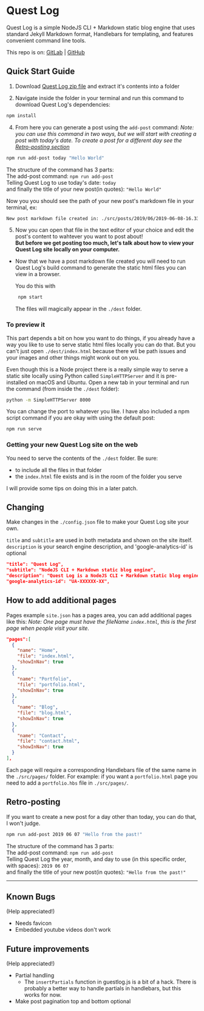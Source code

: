 # Quest Log

Quest Log is a simple NodeJS CLI + Markdown static blog engine that uses standard Jekyll Markdown format, Handlebars for templating, and features convenient command line tools.

This repo is on:
[GitLab](https://gitlab.com/AlexBezuska/quest-log) \| [GitHub](https://github.com/AlexBezuska/quest-log)

## Quick Start Guide

1.  Download [Quest Log zip file](https://github.com/AlexBezuska/quest-log/archive/master.zip) and extract it's contents into a folder

2.  Navigate inside the folder in your terminal and run this command to download Quest Log's dependencies:
```bash
npm install
```
4.  From here you can generate a post using the `add-post` command:
    *Note: you can use this command in two ways, but we will start with creating a post with today's date. To create a post for a different day see the [Retro-posting section](#retro-posting)*

```bash
npm run add-post today "Hello World"
```

The structure of the command has 3 parts:  
The add-post command: `npm run add-post`  
Telling  Quest Log to use today's date: `today`  
and finally the title of your new post(in quotes): `"Hello World"`  

Now you you should see the path of your new post's markdown file in your terminal, ex:

```bash
New post markdown file created in: ./src/posts/2019/06/2019-06-08-16.33.33-hello-world.markdown
```

5.  Now you can open that file in the text editor of your choice and edit the post's content to wahtever you want to post about!  
    **But before we get posting too much, let's talk about how to view your Quest Log site locally on your computer.**

-   Now that we have a post markdown file created you will need to run Quest Log's build command to generate the static html files you can view in a browser.

    You do this with

    ```bash
     npm start
    ```

    The files will magically appear in the `./dest` folder.

### To preview it

This part depends a bit on how you want to do things, if you already have a way you like to use to serve static html files locally you can do that.
But you can't just open `./dest/index.html` because there wll be path issues and your images and other things might wonk out on you.

Even though this is a Node project there is a really simple way to serve a static site locally using Python called `SimpleHTTPServer` and it is pre-installed on macOS and Ubuntu.
Open a new tab in your terminal and run the command (from inside the `./dest` folder):

```bash
python -m SimpleHTTPServer 8000
```

You can change the port to whatever you like.
I have also included a npm script command if you are okay with using the default post:

```bash
npm run serve
```

### Getting your new Quest Log site on the web

You need to serve the contents of the `./dest` folder.
Be sure:

-   to include all the files in that folder
-   the `index.html` file exists and is in the room of the folder you serve  

I will provide some tips on doing this in a later patch.

## Changing

Make changes in the `./config.json` file to make your Quest Log site your own.

`title` and `subtitle` are used in both metadata and shown on the site itself.
`description` is your search engine description, and 'google-analytics-id' is optional

```json
"title": "Quest Log",
"subtitle": "NodeJS CLI + Markdown static blog engine",
"description": "Quest Log is a NodeJS CLI + Markdown static blog engine that uses standard Jekyll Markdown format, Handlebars for templating, and features convenient command line tools.‬",
"google-analytics-id": "UA-XXXXXX-XX",
```

## How to add additional pages

Pages example `site.json` has a pages area, you can add additional pages like this:
_Note: One page must have the fileName `index.html`, this is the first page when people visit your site._

```json
"pages":[
  {
    "name": "Home",
    "file": "index.html",
    "showInNav": true
  },
  {
    "name": "Portfolio",
    "file": "portfolio.html",
    "showInNav": true
  },
  {
    "name": "Blog",
    "file": "blog.html",
    "showInNav": true
  },
  {
    "name": "Contact",
    "file": "contact.html",
    "showInNav": true
  }
],
```

Each page will require a corresponding Handlebars file of the same name in the `./src/pages/` folder. For example:
if you want a `portfolio.html` page you need to add a `portfolio.hbs` file in `./src/pages/`.

## Retro-posting

If you want to create a new post for a day other than today, you can do that, I won't judge.

```bash
npm run add-post 2019 06 07 "Hello from the past!"
```

The structure of the command has 3 parts:  
The add-post command: `npm run add-post`  
Telling Quest Log the year, month, and day to use (in this specific order, with spaces): `2019 06 07`  
and finally the title of your new post(in quotes): `"Hello from the past!"`

---

## Known Bugs

(Help appreciated!)

-   Needs favicon
-   Embedded youtube videos don't work

## Future improvements

(Help appreciated!)

-   Partial handling
    -   The `insertPartials` function in guestlog.js is a bit of a hack. There is probably a better way to handle partials in handlebars, but this works for now.
-   Make post pagination top and bottom optional
